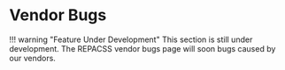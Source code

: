 # Vendor Bugs

!!! warning "Feature Under Development"
    This section is still under development. The REPACSS vendor bugs page will soon bugs caused by our vendors.
